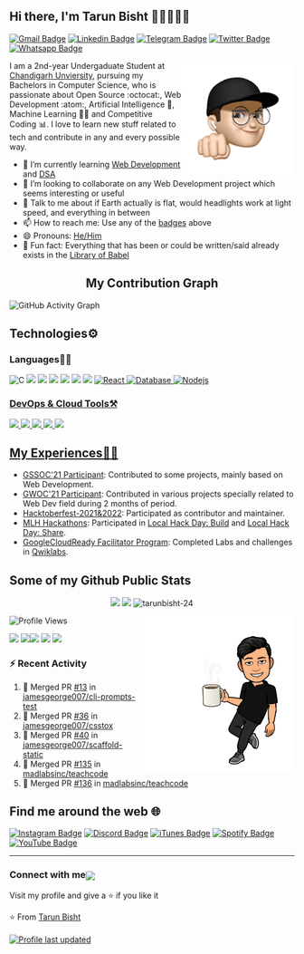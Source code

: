 ## Hi there, I'm Tarun Bisht 👋🏼👨🏻‍💻

[![Gmail Badge](https://img.shields.io/badge/-bishttarun2002@gmail.com-c14438?style=flat&logo=Gmail&logoColor=white)](mailto:bishttarun2002@gmail.com "Connect via Email")
[![Linkedin Badge](https://img.shields.io/badge/-Tarun%20Bisht-0072b1?style=flat&logo=Linkedin&logoColor=white)](https://www.linkedin.com/in/tarun-bisht-38724b201/ "Connect on LinkedIn")
[![Telegram Badge](https://img.shields.io/badge/-@tarunbisht_24-0088CC?style=flat&logo=Telegram&logoColor=white)](https://t.me/tarunbisht_24 "Contact on Telegram")
[![Twitter Badge](https://img.shields.io/badge/-@tarunbisht_24-00acee?style=flat&logo=Twitter&logoColor=white)](https://twitter.com/intent/follow?screen_name=tarunbisht_24 "Follow on Twitter")
[![Whatsapp Badge](https://img.shields.io/badge/-Tarun-4AC959?style=flat&logo=whatsapp&logoColor=white)](https://wa.me/9872779838?text=Hi!)

<a href="https://github.com/tarunbisht-24/"><img src="https://github.com/tarunbisht-24/tarunbisht-24/raw/main/Memoji Images/welcome.png" align="right" height="200" /></a>

I am a 2nd-year Undergaduate Student at [Chandigarh Unviersity](https://www.cuchd.in/), pursuing my Bachelors in Computer Science, who is passionate about Open Source :octocat:, Web Development :atom:, Artificial Intelligence 🤖, Machine Learning 👨‍💻 and Competitive Coding 📊. I love to learn new stuff related to tech and contribute in any and every possible way.

- 🌱 I’m currently learning [Web Development](https://www.udemy.com/course/the-web-developer-bootcamp/) and [DSA](https://www.youtube.com/playlist?list=PLDzeHZWIZsTryvtXdMr6rPh4IDexB5NIA)
- 👯 I’m looking to collaborate on any Web Development project which seems interesting or useful
- 💬 Talk to me about if Earth actually is flat, would headlights work at light speed, and everything in between
- 📫 How to reach me: Use any of the [badges](#hi-there-im-tarun-bisht-) above
- 😄 Pronouns: [He/Him](https://www.mypronouns.org/he-him)
- 👾 Fun fact: Everything that has been or could be written/said already exists in the [Library of Babel](https://libraryofbabel.info/)

### <h2 align="center">My Contribution Graph</h2>
![GitHub Activity Graph](https://activity-graph.herokuapp.com/graph?username=tarunbisht-24&theme=dracula&hide_border=true)

## Technologies⚙️

### Languages✍🏼

<img width="35px" src="https://img.icons8.com/color/3x/c-programming.png" title="C"/> <img src="https://img.icons8.com/color/35/000000/c-plus-plus-logo.png"/> <img src="https://img.icons8.com/color/35/000000/python.png"/> <img src="https://img.icons8.com/color/35/000000/html-5--v1.png"/> <img src="https://img.icons8.com/color/35/000000/css3.png"/> <img src="https://img.icons8.com/color/35/000000/javascript--v1.png"/> <img src="https://img.icons8.com/color/35/000000/bootstrap.png"/> <a href="https://getbootstrap.com" target="_blank"> <img width="40px" src="https://img.icons8.com/plasticine/100/000000/react.png" title="React"/> <img width="40px" src="https://img.icons8.com/dusk/64/000000/database-restore.png" title="Database"/> <img width="35px" src="https://img.icons8.com/color/8x/000000/nodejs.png" title="Nodejs"/>

### DevOps & Cloud Tools⚒️

<img src="https://img.icons8.com/fluency/35/000000/visual-studio-code-2019.png"/> <img src="https://img.icons8.com/color/35/000000/intellij-idea.png"/> <img src="https://img.icons8.com/color/35/000000/google-cloud.png"/> <img src="https://img.icons8.com/color/35/000000/git.png"/> <img src="https://img.icons8.com/color/35/000000/github.png"/> 

## My Experiences🙌🏼

- [GSSOC'21 Participant](https://gssoc.girlscript.tech/): Contributed to some projects, mainly based on Web Development.
- [GWOC'21 Participant](https://github.com/tarunbisht-24/tarunbisht-24/blob/1b8bd67ce8bd631c43d2b283fec091105fe6a7d4/Memoji%20Images/GWOC_PARTICIPATION_CERTIFICATE.pdf): Contributed in various projects specially related to Web Dev field during 2 months of period.
- [Hacktoberfest-2021&2022](https://hacktoberfest.digitalocean.com/): Participated as contributor and maintainer.
- [MLH Hackathons](https://mlh.io/): Participated in [Local Hack Day: Build](https://organize.mlh.io/participants/events/6072-local-hack-day-build) and [Local Hack Day: Share](https://organize.mlh.io/participants/events/6430-local-hack-day-share).
- [GoogleCloudReady Facilitator Program](https://events.withgoogle.com/googlecloudready-facilitator-program/enrol-in-the-program/#content): Completed Labs and challenges in [Qwiklabs](https://www.qwiklabs.com/public_profiles/27c0ba2b-577b-4d32-a506-64591e89e383).

[<a href="https://www.mysql.com/" target="_blank"> <img src="https://raw.githubusercontent.com/devicons/devicon/master/icons/mysql/mysql-original-wordmark.svg" alt="mysql" width="40" height="40"/> </a>
<a href="https://www.cprogramming.com/" target="_blank"> <img src="https://raw.githubusercontent.com/devicons/devicon/master/icons/c/c-original.svg" alt="c" width="40" height="40"/> </a> <a href="https://www.python.org" target="_blank"> <img src="https://raw.githubusercontent.com/devicons/devicon/master/icons/python/python-original.svg" alt="python" width="40" height="40"/> </a>]:#


## Some of my Github Public Stats

<p align="center">
  <img src = "https://github-readme-stats.vercel.app/api?username=tarunbisht-24&show_icons=true&theme=radical&line_height=33 &nbsp; &nbsp;">
  <img src = "https://github-readme-stats.vercel.app/api/top-langs/?username=tarunbisht-24&hide_langs_below=.25&theme=radical">
  <img width="48%" src="https://github-readme-streak-stats.herokuapp.com/?user=tarunbisht-24&theme=highcontrast&hide_border=true" alt="tarunbisht-24"/>
</p>

<a href="https://github.com/tarunbisht-24/"><img src="https://github.com/tarunbisht-24/tarunbisht-24/raw/main/Memoji Images/coffee.png" align="right" height="275" /></a>



![Profile Views](https://komarev.com/ghpvc/?username=tarunbisht-24l&color=blue)

<p>
<img src="https://i.giphy.com/media/LMt9638dO8dftAjtco/200.webp" width="100"> <img src="https://i.giphy.com/media/KzJkzjggfGN5Py6nkT/200.webp" width="100"><img src="https://i.giphy.com/media/IdyAQJVN2kVPNUrojM/200.webp" width="100"> <img src="https://media.giphy.com/media/UWt0rhp21JgLwoeFQP/giphy.gif" width ="100"/> <img src="https://media.giphy.com/media/kH6CqYiquZawmU1HI6/giphy.gif" width ="100"/> 
</p>

### :zap: Recent Activity

<!--START_SECTION:activity-->
1. 🎉 Merged PR [#13](https://github.com/jamesgeorge007/cli-prompts-test/pull/13) in [jamesgeorge007/cli-prompts-test](https://github.com/jamesgeorge007/cli-prompts-test)
2. 🎉 Merged PR [#36](https://github.com/jamesgeorge007/csstox/pull/36) in [jamesgeorge007/csstox](https://github.com/jamesgeorge007/csstox)
3. 🎉 Merged PR [#40](https://github.com/jamesgeorge007/scaffold-static/pull/40) in [jamesgeorge007/scaffold-static](https://github.com/jamesgeorge007/scaffold-static)
4. 🎉 Merged PR [#135](https://github.com/madlabsinc/teachcode/pull/135) in [madlabsinc/teachcode](https://github.com/madlabsinc/teachcode)
5. 🎉 Merged PR [#136](https://github.com/madlabsinc/teachcode/pull/136) in [madlabsinc/teachcode](https://github.com/madlabsinc/teachcode)
<!--END_SECTION:activity-->


## Find me around the web :globe_with_meridians:

[![Instagram Badge](https://img.shields.io/badge/-Instagram-C13584?style=flat&logo=Instagram&logoColor=white)](https://www.instagram.com/tarunbisht_24/)
[![Discord Badge](https://img.shields.io/badge/-Discord-0078FF?style=flat&logo=Discord&logoColor=white)](https://discordapp.com/users/Bujj#2750/)
[![iTunes Badge](https://img.shields.io/badge/-iTunes-FF2B4B?style=flat&logo=iTunes&logoColor=white)](https://music.apple.com/in/playlist/duh/pl.u-EdAVklrIDdxoprY)
[![Spotify Badge](https://img.shields.io/badge/-Spotify-1DB954?style=flat&logo=Spotify&logoColor=white)](https://open.spotify.com/user/6qhggfwe6s2tmqa0mz5ynmrg6?si=6502513e7c9a4da2)
[![YouTube Badge](https://img.shields.io/badge/-YouTube-FF0000?style=flat&logo=YouTube&logoColor=white)](https://www.youtube.com/channel/UCQvMx0IMgE02-gMTN8W4zog)

----

<div>
  <h3>Connect with me<img align="center" src="https://github.com/rajput2107/rajput2107/blob/master/Assets/Handshake.gif" height="33px" /></h3> 
</div>

<p>Visit my profile and give a ⭐️ if you like it</p>

⭐️ From [Tarun Bisht](https://github.com/tarunbisht-24)
<br>
<br>
[![Profile last updated](https://img.shields.io/github/last-commit/tarunbisht-24/tarunbisht_24/main?label=Last%20updated&style=flat)](https://github.com/tarunbisht-24/tarunbisht_24/commits)
